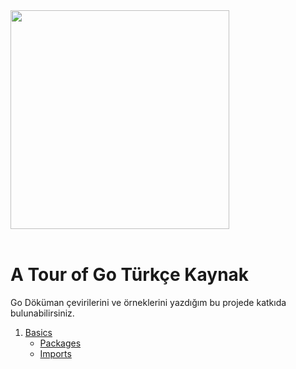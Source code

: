 <img width="350px" src="https://upload.wikimedia.org/wikipedia/commons/thumb/0/05/Go_Logo_Blue.svg/1200px-Go_Logo_Blue.svg.png">

<br />
<br />

# A Tour of Go Türkçe Kaynak

Go Döküman çevirilerini ve örneklerini yazdığım bu projede katkıda bulunabilirsiniz.

1. [Basics]()
   - [Packages](https://github.com/yigittopm/A-Tour-of-Go/tree/master/Basics/01-packages/) 
   - [Imports](https://github.com/yigittopm/A-Tour-of-Go/tree/master/Basics/02-imports/)